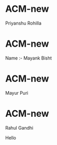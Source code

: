 
# ACM-new 
Priyanshu Rohilla


# ACM-new

Name :- Mayank Bisht

# ACM-new 
Mayur Puri
# ACM-new
Rahul Gandhi

Hello
